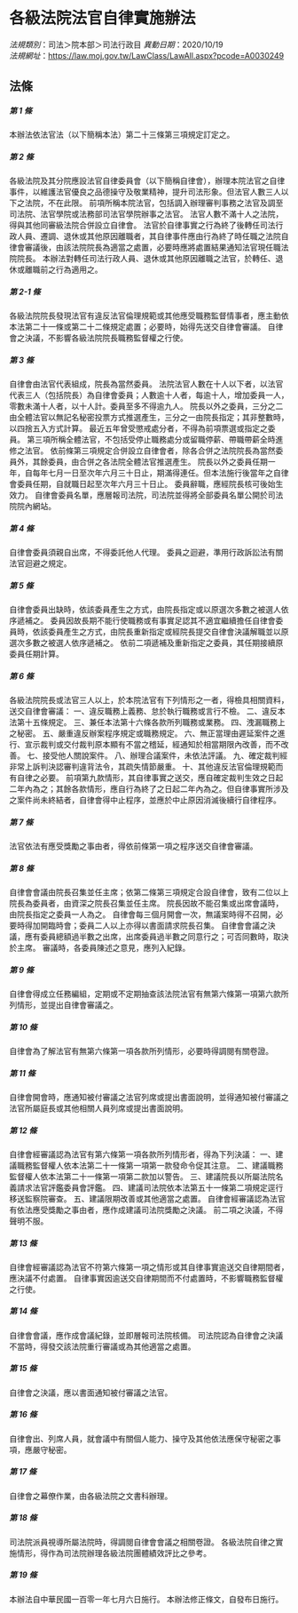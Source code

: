 # 各級法院法官自律實施辦法

*法規類別*：司法＞院本部＞司法行政目
*異動日期*：2020/10/19  
*法規網址*：https://law.moj.gov.tw/LawClass/LawAll.aspx?pcode=A0030249



## 法條
##### 第 1 條
本辦法依法官法（以下簡稱本法）第二十三條第三項規定訂定之。

##### 第 2 條
各級法院及其分院應設法官自律委員會（以下簡稱自律會），辦理本院法官之自律事件，以維護法官優良之品德操守及敬業精神，提升司法形象。但法官人數三人以下之法院，不在此限。
前項所稱本院法官，包括調入辦理審判事務之法官及調至司法院、法官學院或法務部司法官學院辦事之法官。
法官人數不滿十人之法院，得與其他同審級法院合併設立自律會。
法官於自律事實之行為終了後轉任司法行政人員、遷調、退休或其他原因離職者，其自律事件應由行為終了時任職之法院自律會審議後，由該法院院長為適當之處置，必要時應將處置結果通知法官現任職法院院長。
本辦法對轉任司法行政人員、退休或其他原因離職之法官，於轉任、退休或離職前之行為適用之。

##### 第 2-1 條
各級法院院長發現法官有違反法官倫理規範或其他應受職務監督情事者，應主動依本法第二十一條或第二十二條規定處置；必要時，始得先送交自律會審議。
自律會之決議，不影響各級法院院長職務監督權之行使。

##### 第 3 條
自律會由法官代表組成，院長為當然委員。
法院法官人數在十人以下者，以法官代表三人（包括院長）為自律會委員；人數逾十人者，每逾十人，增加委員一人，零數未滿十人者，以十人計。委員至多不得逾九人。
院長以外之委員，三分之二由全體法官以無記名秘密投票方式推選產生，三分之一由院長指定；其非整數時，以四捨五入方式計算。
最近五年曾受懲戒處分者，不得為前項票選或指定之委員。
第三項所稱全體法官，不包括受停止職務處分或留職停薪、帶職帶薪全時進修之法官。
依前條第三項規定合併設立自律會者，除各合併之法院院長為當然委員外，其餘委員，由合併之各法院全體法官推選產生。
院長以外之委員任期一年，自每年七月一日至次年六月三十日止，期滿得連任。但本法施行後當年之自律會委員任期，自就職日起至次年六月三十日止。
委員辭職，應經院長核可後始生效力。
自律會委員名單，應層報司法院，司法院並得將全部委員名單公開於司法院院內網站。

##### 第 4 條
自律會委員須親自出席，不得委託他人代理。
委員之迴避，準用行政訴訟法有關法官迴避之規定。

##### 第 5 條
自律會委員出缺時，依該委員產生之方式，由院長指定或以原選次多數之被選人依序遞補之。
委員因故長期不能行使職務或有事實足認其不適宜繼續擔任自律會委員時，依該委員產生之方式，由院長重新指定或經院長提交自律會決議解職並以原選次多數之被選人依序遞補之。
依前二項遞補及重新指定之委員，其任期接續原委員任期計算。

##### 第 6 條
各級法院院長或法官三人以上，於本院法官有下列情形之一者，得檢具相關資料，送交自律會審議：
一、違反職務上義務、怠於執行職務或言行不檢。
二、違反本法第十五條規定。
三、兼任本法第十六條各款所列職務或業務。
四、洩漏職務上之秘密。
五、嚴重違反辦案程序規定或職務規定。
六、無正當理由遲延案件之進行、宣示裁判或交付裁判原本顯有不當之稽延，經通知於相當期限內改善，而不改善。
七、接受他人關說案件。
八、辦理合議案件，未依法評議。
九、確定裁判經非常上訴判決認審判違背法令，其疏失情節嚴重。
十、其他違反法官倫理規範而有自律之必要。
前項第九款情形，其自律事實之送交，應自確定裁判生效之日起二年內為之；其餘各款情形，應自行為終了之日起二年內為之。但自律事實所涉及之案件尚未終結者，自律會得中止程序，並應於中止原因消滅後續行自律程序。

##### 第 7 條
法官依法有應受獎勵之事由者，得依前條第一項之程序送交自律會審議。

##### 第 8 條
自律會會議由院長召集並任主席；依第二條第三項規定合設自律會，致有二位以上院長為委員者，由資深之院長召集並任主席。
院長因故不能召集或出席會議時，由院長指定之委員一人為之。
自律會每三個月開會一次，無議案時得不召開，必要時得加開臨時會；委員二人以上亦得以書面請求院長召集。
自律會會議之決議，應有委員總額過半數之出席，出席委員過半數之同意行之；可否同數時，取決於主席。
審議時，各委員陳述之意見，應列入紀錄。

##### 第 9 條
自律會得成立任務編組，定期或不定期抽查該法院法官有無第六條第一項第六款所列情形，並提出自律會審議之。

##### 第 10 條
自律會為了解法官有無第六條第一項各款所列情形，必要時得調閱有關卷證。

##### 第 11 條
自律會開會時，應通知被付審議之法官列席或提出書面說明，並得通知被付審議之法官所屬庭長或其他相關人員列席或提出書面說明。

##### 第 12 條
自律會經審議認為法官有第六條第一項各款所列情形者，得為下列決議：
一、建議職務監督權人依本法第二十一條第一項第一款發命令促其注意。
二、建議職務監督權人依本法第二十一條第一項第二款加以警告。
三、建議院長以所屬法院名義請求法官評鑑委員會評鑑。
四、建議司法院依本法第五十一條第二項規定逕行移送監察院審查。
五、建議限期改善或其他適當之處置。
自律會經審議認為法官有依法應受獎勵之事由者，應作成建議司法院獎勵之決議。
前二項之決議，不得聲明不服。

##### 第 13 條
自律會經審議認為法官不符第六條第一項之情形或其自律事實逾送交自律期間者，應決議不付處置。
自律事實因逾送交自律期間而不付處置時，不影響職務監督權之行使。

##### 第 14 條
自律會會議，應作成會議紀錄，並即層報司法院核備。
司法院認為自律會之決議不當時，得發交該法院重行審議或為其他適當之處置。

##### 第 15 條
自律會之決議，應以書面通知被付審議之法官。

##### 第 16 條
自律會出、列席人員，就會議中有關個人能力、操守及其他依法應保守秘密之事項，應嚴守秘密。

##### 第 17 條
自律會之幕僚作業，由各級法院之文書科辦理。

##### 第 18 條
司法院派員視導所屬法院時，得調閱自律會會議之相關卷證。
各級法院自律之實施情形，得作為司法院辦理各級法院團體績效評比之參考。

##### 第 19 條
本辦法自中華民國一百零一年七月六日施行。
本辦法修正條文，自發布日施行。


